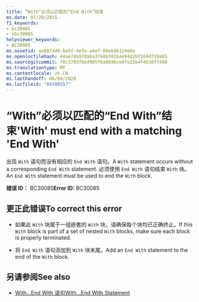 ```yaml
---
title: “With”必须以匹配的“End With”结束
ms.date: 07/20/2015
f1_keywords:
- bc30085
- vbc30085
helpviewer_keywords:
- BC30085
ms.assetid: aa88f4d0-be5f-4efe-a4ef-80e6d6124e6e
ms.openlocfilehash: 44ae7da97daba3768b301bae94d2bf169d719a65
ms.sourcegitcommit: f8c270376ed905f6a8896ce0fe25b4f4b38ff498
ms.translationtype: MT
ms.contentlocale: zh-CN
ms.lasthandoff: 06/04/2020
ms.locfileid: "84380557"
---
```

# <a name="with-must-end-with-a-matching-end-with"></a><span data-ttu-id="3d657-102">“With”必须以匹配的“End With”结束</span><span class="sxs-lookup"><span data-stu-id="3d657-102">'With' must end with a matching 'End With'</span></span>
<span data-ttu-id="3d657-103">出现 `With` 语句而没有相应的 `End With` 语句。</span><span class="sxs-lookup"><span data-stu-id="3d657-103">A `With` statement occurs without a corresponding `End With` statement.</span></span> <span data-ttu-id="3d657-104">必须使用 `End With` 语句结束 `With` 块。</span><span class="sxs-lookup"><span data-stu-id="3d657-104">An `End With` statement must be used to end the `With` block.</span></span>  
  
 <span data-ttu-id="3d657-105">**错误 ID：** BC30085</span><span class="sxs-lookup"><span data-stu-id="3d657-105">**Error ID:** BC30085</span></span>  
  
## <a name="to-correct-this-error"></a><span data-ttu-id="3d657-106">更正此错误</span><span class="sxs-lookup"><span data-stu-id="3d657-106">To correct this error</span></span>  
  
- <span data-ttu-id="3d657-107">如果此 `With` 块属于一组嵌套的 `With` 块，请确保每个块均已正确终止。</span><span class="sxs-lookup"><span data-stu-id="3d657-107">If this `With` block is part of a set of nested `With` blocks, make sure each block is properly terminated.</span></span>  
  
- <span data-ttu-id="3d657-108">将 `End With` 语句添加到 `With` 块末尾。</span><span class="sxs-lookup"><span data-stu-id="3d657-108">Add an `End With` statement to the end of the `With` block.</span></span>  
  
## <a name="see-also"></a><span data-ttu-id="3d657-109">另请参阅</span><span class="sxs-lookup"><span data-stu-id="3d657-109">See also</span></span>

- [<span data-ttu-id="3d657-110">With...End With 语句</span><span class="sxs-lookup"><span data-stu-id="3d657-110">With...End With Statement</span></span>](../language-reference/statements/with-end-with-statement.md)
